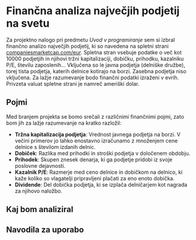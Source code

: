 # Finančna analiza največjih podjetij na svetu

Za projektno nalogo pri predmetu _Uvod v programiranje_ sem si izbral finančno analizo največjih podjetij, ki so navedena na spletni strani [companiesmarketcap.com/eur](https://companiesmarketcap.com/eur/). Spletna stran vsebuje podatke o več kot 10000 podjetjih in njihovi tržni kapitalizaciji, dobičku, prihodku, kazalniku P/E, številu zaposlenih...
Vključena so le javna podjetja (delniške družbe), torej tista podjetja, katerih delnice kotirajo na borzi. Zasebna podjetja niso vključena.
Za lažje razumevanje bodo finančni podatki izraženi v evrih. Privzeta valuat spletne strani je namreč ameriški dolar. 

## Pojmi

Med branjem projekta se bomo srečali z različnimi finančnimi pojmi, zato bom jih za lažje razumevanje na kratko razložil:

- **Tržna kapitalizacija podjetja**: Vrednost javnega podjetja na borzi. V večini primerov jo lahko enostavno izračunamo z množenjem cene delnice s številom izdanih delnic.
- **Dobiček**: Razlika med prihodki in stroški podjetja v določenem obdobju.
- **Prihodek**: Skupen znesek denarja, ki ga podjetje pridobi iz svoje poslovne dejavnosti.
- **Kazalnik P/E**: Razmerje med ceno delnice in dobičkom na delnico, ki kaže koliko so vlagatelji pripravljeni plačati za eno enoto dobička.
- **Dividende**: Del dobička podjetja, ki se izplača delničarjem kot nagrada za njihovo naložbo.

## Kaj bom analiziral


## Navodila za uporabo
